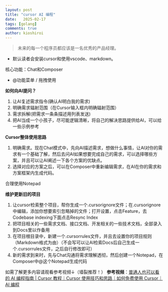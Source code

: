 ```yaml
---
layout: post
title: "cursor AI 编程"
date:   2025-02-17
tags: [golang]
comments: true
author: kioshiroi
---
```

> 未来的每一个程序员都应该是一名优秀的产品经理。

- 默认读者会安装cursor和使用vscode、markdown。

核心功能：Chat和Composer
- @功能菜单 / 拖拽使用

**如何向AI提问？**
1. 让AI复述需求指令(确认AI明白我的需求)
2. 明确需求辐射范围（在Cursor输入框内明确辐射范围）
3. 需求拆解(把需求一条条描述用列表发送)
4. 把AI当成一个小孩子，尽可能逻辑清晰，将自己的解决思路提供给AI，可以给一些示例参考

**Cursor整体使用思路**
1. 明确需求。现在Chat模式中，先向AI描述需求，想做什么事情，让AI对你的需求有一个基础了解，然后去问AI如果想要完成自己的需求，可以选择哪些方案，并且可以让AI阐述一下各个方案的优缺点。
2. 选择对应的方案之后，可以在Composer中重新编辑需求，在AI在你的需求和方案框架内生成代码。


合理使用Notepad


**维护更新旧的项目**
1. 让cursor检索整个项目，帮你生成一个.cursorignore文件；在.cursorignore中编辑，添加你想要索引忽略掉的文件；打开设置，点击Feature，去Codebase indexing下面点击Resync Index
2. 把项目相关的一些需求文档、接口文档、开发相关的一些技术文档，全部录入到Docs里以作备用
3. 在项目根目录中，新建一个.cursorrules文件，并且去设置你的项目规则（Markdown格式为由）（不会写可以让AI检索Docs后自己生成一个.cursorrules文件，之后自行修改即可）
4. 新的需求到来时，先与Chat沟通将需求理解透彻，然后创建一个Notepad，在Composer中@这个Notepad生成代码



如需了解更多内容请观看参考视频↓（墙裂推荐！）
**参考视频**：[普通人也可以看的 AI 编程指南 | Cursor 教程｜Cursor 使用技巧和思路｜如何免费使用 Cursor｜AI 编程](https://www.bilibili.com/video/BV1yorUYWEGD?spm_id_from=333.788.videopod.sections&vd_source=df4c297395886e972e6f37ffc786838e)